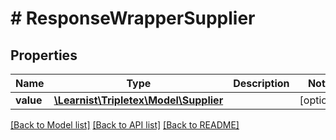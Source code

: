 # # ResponseWrapperSupplier

## Properties

Name | Type | Description | Notes
------------ | ------------- | ------------- | -------------
**value** | [**\Learnist\Tripletex\Model\Supplier**](Supplier.md) |  | [optional]

[[Back to Model list]](../../README.md#models) [[Back to API list]](../../README.md#endpoints) [[Back to README]](../../README.md)

